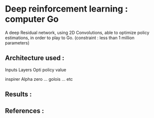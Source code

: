 # Deep reinforcement learning : computer Go
A deep Residual network, using 2D Convolutions, able to optimize policy estimations, in order to play to Go. (constraint : less than 1 million parameters)

## Architecture used : 
Inputs
Layers
Opti policy value

inspirer Alpha zero ... golois ... etc

## Results :

## References : 
